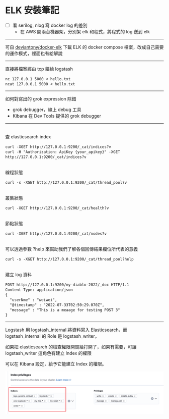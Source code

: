 # ELK 安裝筆記

- [ ] 看 serilog, nlog 寫  docker log 的差別
  - 在 AWS 開兩台機器架，分別架  elk 和程式，將程式的 log 送到 elk

---

可自 [deviantony/docker-elk](https://github.com/deviantony/docker-elk) 下載 ELK 的 docker compose 檔案，改成自己需要的運作模式，裡面也有給解說

---

直接將檔案經由 tcp 餵給 logstash
```shell
nc 127.0.0.1 5000 < hello.txt
ncat 127.0.0.1 5000 < hello.txt
```

---

如何對寫出的 grok expression 除錯
- grok debugger，線上 debug 工具
- Kibana 在 Dev Tools 提供的 grok debugger

---

<br/>查 elasticsearch index
```shell
curl -XGET http://127.0.0.1:9200/_cat/indices?v
curl -H "Authorization: ApiKey {your_apikey}" -XGET http://127.0.0.1:9200/_cat/indices?v
```

<br/>線程狀態
```shell
curl -s -XGET http://127.0.0.1:9200/_cat/thread_pool?v
```

<br/>叢集狀態
```shell
curl -XGET http://127.0.0.1:9200/_cat/health?v
```

<br/>節點狀態
```shell
curl -XGET http://127.0.0.1:9200/_cat/nodes?v
```

<br/>可以透過參數 ?help 來幫助我們了解各個回傳結果欄位所代表的意義
```shell
curl -s -XGET http://127.0.0.1:9200/_cat/thread_pool?help
```

<br/>建立 log 資料
```http
POST http://127.0.0.1:9200/my-diablo-2022/_doc HTTP/1.1 
Content-Type: application/json 
{ 
  "userNme" : "weiwei", 
  "@timestamp" : "2022-07-33T02:50:29.070Z", 
  "message" : "This is a meaage for testing POST 3" 
}
```
---

Logstash 用 logstash_internal 將資料寫入 Elasticsearch，而 logstash_internal 的 Role 是 logstash_writer。

如果把 elasticsearch 的檢查權限開關給打開了，如果有需要，可讓 logstash_writer 這角色有建立 Index 的權限

可以在 Kibana 設定，給予它能建立 Index 的權限。

![Kibana Index Privilege](imgs/kibana_index_privilege.png)